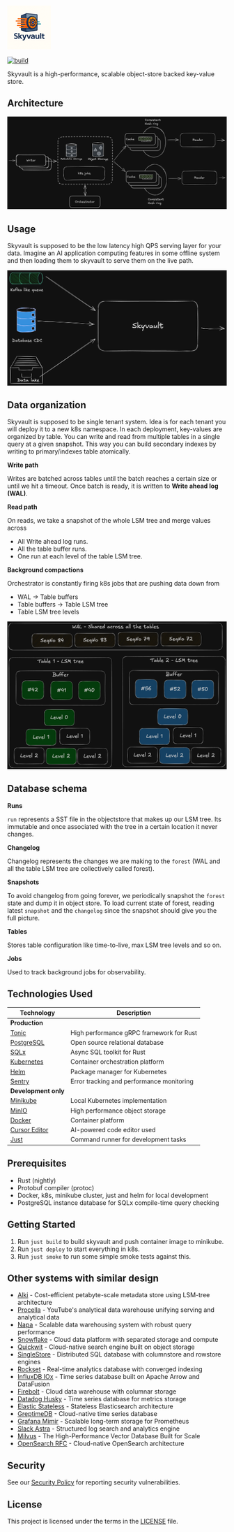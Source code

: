![Skyvault Logo](docs/small.png)

[![build](https://github.com/dynoinc/skyvault-rs/actions/workflows/build.yml/badge.svg?branch=main)](https://github.com/dynoinc/skyvault-rs/actions/workflows/build.yml)

Skyvault is a high-performance, scalable object-store backed key-value store.

## Architecture

![Skyvault Architecture](docs/arch.png)

## Usage

Skyvault is supposed to be the low latency high QPS serving layer for your data. Imagine an AI application 
computing features in some offline system and then loading them to skyvault to serve them on the live path. 

![Usage pattern](docs/usage.png)

## Data organization

Skyvault is supposed to be single tenant system. Idea is for each tenant you will deploy it to a new k8s namespace.
In each deployment, key-values are organized by table. You can write and read from multiple tables in a single query
at a given snapshot. This way you can build secondary indexes by writing to primary/indexes table atomically.

**Write path**

Writes are batched across tables until the batch reaches a certain size or until we hit a timeout. Once batch is ready, 
it is written to **Write ahead log (WAL)**.

**Read path**

On reads, we take a snapshot of the whole LSM tree and merge values across 
- All Write ahead log runs. 
- All the table buffer runs.
- One run at each level of the table LSM tree.

**Background compactions**

Orchestrator is constantly firing k8s jobs that are pushing data down from 
- WAL -> Table buffers
- Table buffers -> Table LSM tree
- Table LSM tree levels

![LSM tree](docs/tree.png)

## Database schema

**Runs**

`run` represents a SST file in the objectstore that makes up our LSM tree. Its immutable and once associated
with the tree in a certain location it never changes. 

**Changelog**

Changelog represents the changes we are making to the `forest` (WAL and all the table LSM tree are collectively called forest).

**Snapshots**

To avoid changelog from going forever, we periodically snapshot the `forest` state and dump it in object store.
To load current state of forest, reading latest `snapshot` and the `changelog` since the snapshot should give you the full picture.

**Tables**

Stores table configuration like time-to-live, max LSM tree levels and so on. 

**Jobs**

Used to track background jobs for observability.

## Technologies Used

| Technology                                   | Description                                                   |
|----------------------------------------------|---------------------------------------------------------------|
| **Production**                               |                                                               |
| [Tonic](https://github.com/hyperium/tonic)   | High performance gRPC framework for Rust                      |
| [PostgreSQL](https://www.postgresql.org/)    | Open source relational database                               |
| [SQLx](https://github.com/launchbadge/sqlx)  | Async SQL toolkit for Rust                                    |
| [Kubernetes](https://kubernetes.io/)         | Container orchestration platform                              |
| [Helm](https://helm.sh/)                     | Package manager for Kubernetes                                |
| [Sentry](https://sentry.io/)                 | Error tracking and performance monitoring                     |
| **Development only**                         |                                                               |
| [Minikube](https://minikube.sigs.k8s.io/)    | Local Kubernetes implementation                               |
| [MinIO](https://min.io/)                     | High performance object storage                               |
| [Docker](https://www.docker.com/)            | Container platform                                            |
| [Cursor Editor](https://cursor.sh/)          | AI-powered code editor used                                   |
| [Just](https://github.com/casey/just)        | Command runner for development tasks                          |


## Prerequisites

- Rust (nightly)
- Protobuf compiler (protoc)
- Docker, k8s, minikube cluster, just and helm for local development
- PostgreSQL instance database for SQLx compile-time query checking

## Getting Started

1. Run `just build` to build skyvault and push container image to minikube.
2. Run `just deploy` to start everything in k8s.
3. Run `just smoke` to run some simple smoke tests against this.

## Other systems with similar design

- [Alki](https://dropbox.tech/infrastructure/alki--or-how-we-learned-to-stop-worrying-and-love-cold-metadata) - Cost-efficient petabyte-scale metadata store using LSM-tree architecture
- [Procella](https://research.google/pubs/procella-unifying-serving-and-analytical-data-at-youtube/) - YouTube's analytical data warehouse unifying serving and analytical data
- [Napa](https://research.google/pubs/pub50617/) - Scalable data warehousing system with robust query performance
- [Snowflake](https://docs.snowflake.com/en/user-guide/intro-key-concepts.html) - Cloud data platform with separated storage and compute
- [Quickwit](https://quickwit.io/) - Cloud-native search engine built on object storage
- [SingleStore](https://docs.singlestore.com/db/v8.0/en/introduction/what-is-singlestore.html) - Distributed SQL database with columnstore and rowstore engines  
- [Rockset](https://rockset.com/docs/introduction/) - Real-time analytics database with converged indexing
- [InfluxDB IOx](https://github.com/influxdata/influxdb_iox) - Time series database built on Apache Arrow and DataFusion
- [Firebolt](https://docs.firebolt.io/concepts/engine-fundamentals.html) - Cloud data warehouse with columnar storage
- [Datadog Husky](https://www.datadoghq.com/blog/engineering/husky-deep-dive/) - Time series database for metrics storage
- [Elastic Stateless](https://www.elastic.co/blog/stateless-autoscaling-elasticsearch-deployments) - Stateless Elasticsearch architecture
- [GreptimeDB](https://docs.greptime.com/user-guide/concepts/architecture/) - Cloud-native time series database
- [Grafana Mimir](https://grafana.com/docs/mimir/latest/get-started/about-grafana-mimir-architecture/) - Scalable long-term storage for Prometheus
- [Slack Astra](https://slackhq.github.io/astra/architecture.html) - Structured log search and analytics engine
- [Milvus](https://milvus.io/docs/four_layers.md) - The High-Performance Vector Database Built for Scale
- [OpenSearch RFC](https://github.com/opensearch-project/OpenSearch/issues/17957) - Cloud-native OpenSearch architecture

## Security

See our [Security Policy](SECURITY.md) for reporting security vulnerabilities.

## License

This project is licensed under the terms in the [LICENSE](LICENSE) file.
